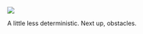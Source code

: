 ![](https://db-feed.s3.amazonaws.com/legacy/g-path-1504458395882.gif)

A little less deterministic. Next up, obstacles.
